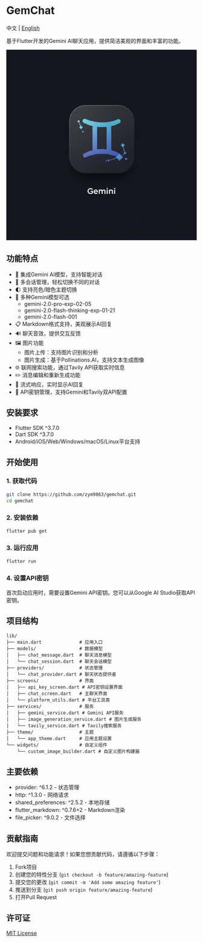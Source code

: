 # GemChat

中文 | [English](README_EN.md)

基于Flutter开发的Gemini AI聊天应用，提供简洁美观的界面和丰富的功能。

![GemChat应用图标](assets/image_fx_.jpg)

## 功能特点

- 🤖 集成Gemini AI模型，支持智能对话
- 💬 多会话管理，轻松切换不同的对话
- 🌓 支持亮色/暗色主题切换
- 🔄 多种Gemini模型可选
  - gemini-2.0-pro-exp-02-05
  - gemini-2.0-flash-thinking-exp-01-21
  - gemini-2.0-flash-001
- 📋 Markdown格式支持，美观展示AI回复
- 🔊 聊天音效，提供交互反馈
- 🖼️ 图片功能
  - 图片上传：支持图片识别和分析
  - 图片生成：基于Pollinations.AI，支持文本生成图像
- 🌐 联网搜索功能，通过Tavily API获取实时信息
- ✏️ 消息编辑和重新生成功能
- 🔄 流式响应，实时显示AI回复
- 🔑 API密钥管理，支持Gemini和Tavily双API配置

## 安装要求

- Flutter SDK ^3.7.0
- Dart SDK ^3.7.0
- Android/iOS/Web/Windows/macOS/Linux平台支持

## 开始使用

### 1. 获取代码

```bash
git clone https://github.com/zym9863/gemchat.git
cd gemchat
```

### 2. 安装依赖

```bash
flutter pub get
```

### 3. 运行应用

```bash
flutter run
```

### 4. 设置API密钥

首次启动应用时，需要设置Gemini API密钥。您可以从Google AI Studio获取API密钥。

## 项目结构

```
lib/
├── main.dart              # 应用入口
├── models/                # 数据模型
│   ├── chat_message.dart  # 聊天消息模型
│   └── chat_session.dart  # 聊天会话模型
├── providers/             # 状态管理
│   └── chat_provider.dart # 聊天状态提供者
├── screens/               # 界面
│   ├── api_key_screen.dart # API密钥设置界面
│   ├── chat_screen.dart   # 主聊天界面
│   └── platform_utils.dart # 平台工具类
├── services/              # 服务
│   ├── gemini_service.dart # Gemini API服务
│   ├── image_generation_service.dart # 图片生成服务
│   └── tavily_service.dart # Tavily搜索服务
├── theme/                 # 主题
│   └── app_theme.dart     # 应用主题设置
└── widgets/               # 自定义组件
    └── custom_image_builder.dart # 自定义图片构建器
```

## 主要依赖

- provider: ^6.1.2 - 状态管理
- http: ^1.3.0 - 网络请求
- shared_preferences: ^2.5.2 - 本地存储
- flutter_markdown: ^0.7.6+2 - Markdown渲染
- file_picker: ^9.0.2 - 文件选择

## 贡献指南

欢迎提交问题和功能请求！如果您想贡献代码，请遵循以下步骤：

1. Fork项目
2. 创建您的特性分支 (`git checkout -b feature/amazing-feature`)
3. 提交您的更改 (`git commit -m 'Add some amazing feature'`)
4. 推送到分支 (`git push origin feature/amazing-feature`)
5. 打开Pull Request

## 许可证

[MIT License](LICENSE)
